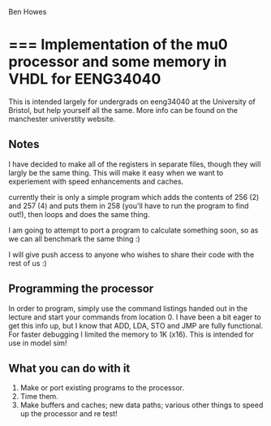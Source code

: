Ben Howes

===
Implementation of the mu0 processor and some memory in VHDL for EENG34040
===
This is intended largely for undergrads on eeng34040 at the University of Bristol, but help yourself all the same. More info can be found on the manchester universtity website.

Notes
---
I have decided to make all of the registers in separate files, though they will largly be the same thing. This will make it easy when we want to experiement with speed enhancements and caches. 

currently their is only a simple program which adds the contents of 256 (2) and 257 (4) and puts them in 258 (you'll have to run the program to find out!), then loops and does the same thing.

I am going to attempt to port a program to calculate something soon, so as we can all benchmark the same thing :)

I will give push access to anyone who wishes to share their code with the rest of us :)

Programming the processor
---
In order to program, simply use the command listings handed out in the lecture and start your commands from location 0. I have been a bit eager to get this info up, but I know that ADD, LDA, STO and JMP are fully functional. For faster debugging I limited the memory to 1K (x16).
This is intended for use in model sim!

What you can do with it
---
1. Make or port existing programs to the processor.
2. Time them.
3. Make buffers and caches; new data paths; various other things to speed up the processor and re test!



